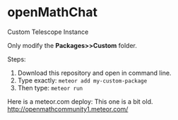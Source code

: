 # openMathChat
Custom Telescope Instance

Only modify the **Packages>>Custom** folder.

Steps:
  1. Download this repository and open in command line.
  2. Type exactly: `meteor add my-custom-package`
  3. Then type: `meteor run`



Here is a meteor.com deploy:  This one is a bit old.
      http://openmathcommunity1.meteor.com/ 
    
